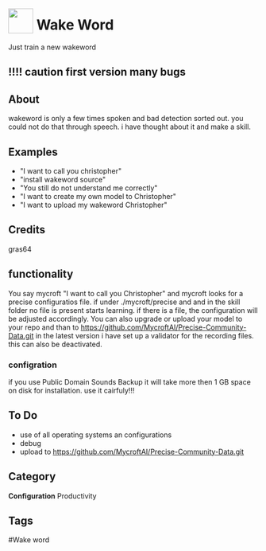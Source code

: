# <img src="https://raw.githack.com/FortAwesome/Font-Awesome/master/svgs/solid/robot.svg" card_color="#40DBB0" width="50" height="50" style="vertical-align:bottom"/> Wake Word
Just train a new wakeword
## !!!! caution first version many bugs

## About
wakeword is only a few times spoken and bad detection sorted out. you could not do that through speech. i have thought about it and make a skill.

## Examples
* "I want to call you christopher"
* "install wakeword source"
* "You still do not understand me correctly"
* "I want to create my own model to Christopher"
* "I want to upload my wakeword Christopher"


## Credits
gras64
## functionality
You say mycroft "I want to call you Christopher" and mycroft looks for a precise configuratios file. if under ./mycroft/precise and and in the skill folder no file is present starts learning. if there is a file, the configuration will be adjusted accordingly. You can also upgrade or upload your model to your repo and than to https://github.com/MycroftAI/Precise-Community-Data.git 
in the latest version i have set up a validator for the recording files. this can also be deactivated.

### configration
if you use Public Domain Sounds Backup it will take more then 1 GB space on disk for installation. use it cairfuly!!!

## To Do
* use of all operating systems an configurations
* debug
* upload to https://github.com/MycroftAI/Precise-Community-Data.git


## Category
**Configuration**
Productivity

## Tags
#Wake word

